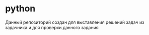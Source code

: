 # python
Данный репозиторий создан для выставления решений задач из задачника и для проверки данного задания
